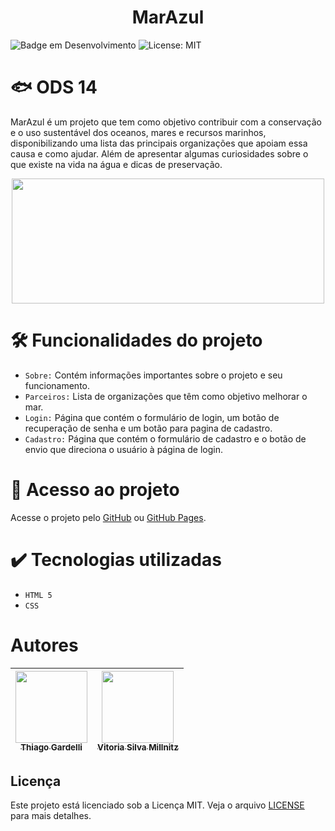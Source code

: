 <h1 align="center"> MarAzul </h1>

![Badge em Desenvolvimento](https://img.shields.io/static/v1?label=STATUS&message=COMPLETO&color=GREEN&style=for-the-badge)
![License: MIT](https://img.shields.io/static/v1?label=LICENSE&message=MIT&color=GREEN&style=for-the-badge)

# 🐟 ODS 14

MarAzul é um projeto que tem como objetivo contribuir com a conservação e o uso sustentável dos oceanos, mares e recursos marinhos, disponibilizando uma lista das principais organizações que apoiam essa causa e como ajudar. Além de apresentar algumas curiosidades sobre o que existe na vida na água e dicas de preservação.
<div align="center">
<img src="https://brasil.un.org/profiles/undg_country/themes/custom/undg/images/SDGs/pt-br/SDG-14.svg" width=500 height=200 margin=0 />
</div>

# 🛠️ Funcionalidades do projeto

- ``Sobre:`` Contém informações importantes sobre o projeto e seu funcionamento.
- ``Parceiros:`` Lista de organizações que têm como objetivo melhorar o mar.
- ``Login:`` Página que contém o formulário de login, um botão de recuperação de senha e um botão para pagina de cadastro.
- ``Cadastro:`` Página que contém o formulário de cadastro e o botão de envio que direciona o usuário à página de login.


# 📁 Acesso ao projeto

Acesse o projeto pelo [GitHub](https://github.com/vitoriamillnitz/Marazul) ou [GitHub Pages](https://vitoriamillnitz.github.io/Marazul/).

# ✔️ Tecnologias utilizadas

- ``HTML 5``
- ``CSS``

# Autores

| [<img loading="lazy" src="https://avatars.githubusercontent.com/u/187800783?s=400&u=5a60fde12cfd7f4acb1422bd5f9220df6d91263e&v=4" width=115><br><sub>Thiago Gardelli</sub>](https://github.com/Tgardelli) |  [<img loading="lazy" src="https://avatars.githubusercontent.com/u/72463531?v=4" width=115><br><sub>Vitoria Silva Millnitz</sub>](https://github.com/lugardolinkgithub) |
| :---: | :---: |

## Licença

Este projeto está licenciado sob a Licença MIT. Veja o arquivo [LICENSE](LICENSE) para mais detalhes.
